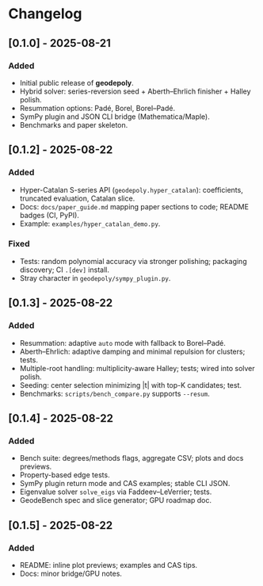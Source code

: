 # Changelog

## [0.1.0] - 2025-08-21
### Added
- Initial public release of **geodepoly**.
- Hybrid solver: series-reversion seed + Aberth–Ehrlich finisher + Halley polish.
- Resummation options: Padé, Borel, Borel–Padé.
- SymPy plugin and JSON CLI bridge (Mathematica/Maple).
- Benchmarks and paper skeleton.

## [0.1.2] - 2025-08-22
### Added
- Hyper-Catalan S-series API (`geodepoly.hyper_catalan`): coefficients, truncated evaluation, Catalan slice.
- Docs: `docs/paper_guide.md` mapping paper sections to code; README badges (CI, PyPI).
- Example: `examples/hyper_catalan_demo.py`.
### Fixed
- Tests: random polynomial accuracy via stronger polishing; packaging discovery; CI `.[dev]` install.
- Stray character in `geodepoly/sympy_plugin.py`.

## [0.1.3] - 2025-08-22
### Added
- Resummation: adaptive `auto` mode with fallback to Borel–Padé.
- Aberth–Ehrlich: adaptive damping and minimal repulsion for clusters; tests.
- Multiple-root handling: multiplicity-aware Halley; tests; wired into solver polish.
- Seeding: center selection minimizing |t| with top-K candidates; test.
- Benchmarks: `scripts/bench_compare.py` supports `--resum`.

## [0.1.4] - 2025-08-22
### Added
- Bench suite: degrees/methods flags, aggregate CSV; plots and docs previews.
- Property-based edge tests.
- SymPy plugin return mode and CAS examples; stable CLI JSON.
- Eigenvalue solver `solve_eigs` via Faddeev–LeVerrier; tests.
- GeodeBench spec and slice generator; GPU roadmap doc.

## [0.1.5] - 2025-08-22
### Added
- README: inline plot previews; examples and CAS tips.
- Docs: minor bridge/GPU notes.
